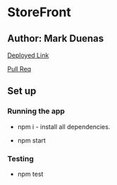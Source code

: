 # StoreFront

## Author: Mark Duenas

[Deployed Link](https://unruffled-goldwasser-f4438d.netlify.app/)

[Pull Req](https://github.com/MarkDuenas/storefront/pull/2)

## Set up

### Running the app

- npm i - install all dependencies.

- npm start

### Testing

- npm test
